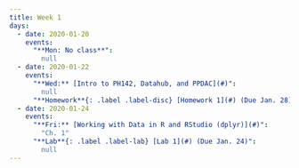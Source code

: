 ```yaml
---
title: Week 1
days:
  - date: 2020-01-20
    events:
      "**Mon: No class**":
        null
  - date: 2020-01-22
    events:
      "**Wed:** [Intro to PH142, Datahub, and PPDAC](#)":
        null
      "**Homework**{: .label .label-disc} [Homework 1](#) (Due Jan. 28)":
  - date: 2020-01-24
    events:
      "**Fri:** [Working with Data in R and RStudio (dplyr)](#)":
        "Ch. 1"
      "**Lab**{: .label .label-lab} [Lab 1](#) (Due Jan. 24)":
        null
---
```

